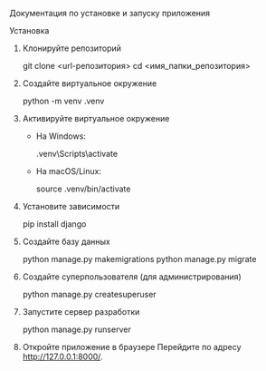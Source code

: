 Документация по установке и запуску приложения

Установка

1. Клонируйте репозиторий
   
   git clone <url-репозитория>
   cd <имя_папки_репозитория>
   

2. Создайте виртуальное окружение
   
   python -m venv .venv
   

3. Активируйте виртуальное окружение
   - На Windows:
     
     .venv\Scripts\activate
     
   - На macOS/Linux:
     
     source .venv/bin/activate
     

4. Установите зависимости
   
   pip install django
   

5. Создайте базу данных
   
   python manage.py makemigrations
   python manage.py migrate
   

6. Создайте суперпользователя (для администрирования)
   
   python manage.py createsuperuser
   

7. Запустите сервер разработки
   
   python manage.py runserver
   

8. Откройте приложение в браузере
   Перейдите по адресу http://127.0.0.1:8000/.
